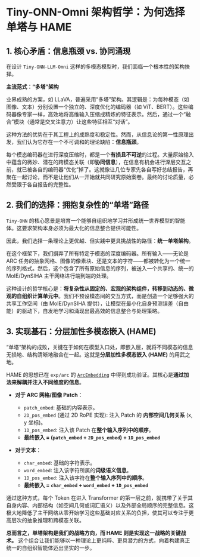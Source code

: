 # Tiny-ONN-Omni 架构哲学：为何选择单塔与 HAME

## 1. 核心矛盾：信息瓶颈 vs. 协同涌现

在设计 `Tiny-ONN-LLM-Omni` 这样的多模态模型时，我们面临一个根本性的架构抉择。

**主流范式：“多塔”架构**

业界成熟的方案，如 LLaVA，普遍采用“多塔”架构。其逻辑是：为每种模态（如图像、文本）分别设置一个独立的、深度优化的编码器（如 ViT、BERT）。这些编码器像专家一样，高效地将高维输入压缩成精炼的特征表示。然后，通过一个“融合”模块（通常是交叉注意力）让这些特征相互“对话”。

这种方法的优势在于其工程上的成熟度和稳定性。然而，从信息论的第一性原理出发，我们认为它存在一个不可调和的理论缺陷：**信息瓶颈**。

每个模态编码器在进行深度压缩时，都是一个**有损且不可逆**的过程。大量原始输入中蕴含的微妙、潜在的跨模态关联（即**协同信息**），在信息有机会进行深层交互之前，就已被各自的编码器“优化”掉了。这就像让几位专家先各自写好总结报告，再聚在一起讨论，而不是让他们从一开始就共同研究原始案卷。最终的讨论质量，必然受限于各自报告的完整性。

## 2. 我们的选择：拥抱复杂性的“单塔”路径

`Tiny-ONN` 的核心愿景是培育一个能够自组织地学习并形成统一世界模型的智能体。这要求架构本身必须为最大化的信息整合提供可能性。

因此，我们选择一条理论上更优越、但实践中更具挑战性的路径：**统一单塔架构**。

在这个框架下，我们摒弃了所有特定于模态的深度编码器。所有输入——无论是 ARC 任务的抽象网格、图像的像素块、还是文本的字符——都被转化为一个统一的序列格式。然后，这个包含了所有原始信息的序列，被送入一个共享的、统一的 MoIE/DynSIHA 主干网络进行端到端的处理。

这种设计的哲学核心是：**将复杂性从固定的、宏观的架构组件，转移到动态的、微观的自组织计算单元中**。我们不预设模态间的交互方式，而是创造一个足够强大的共享工作空间（由 MoIE/DynSIHA 提供），让模型在最小化自身预测误差（自由能）的驱动下，自发地学习和涌现出最高效的信息整合与处理策略。

## 3. 实现基石：分层加性多模态嵌入 (HAME)

“单塔”架构的成败，关键在于如何在模型入口处，即嵌入层，就将不同模态的信息无损地、结构清晰地融合在一起。这就是**分层加性多模态嵌入 (HAME)** 的用武之地。

HAME 的思想已在 `exp/arc` 的 [`ArcEmbedding`](exp/arc/model.py:258) 中得到成功验证。其核心是**通过加法来解耦并注入不同维度的信息**。

- **对于 ARC 网格/图像 Patch**：

  - `patch_embed`: 基础的内容表示。
  - `2D_pos_embed` (通过 2D RoPE 实现): 注入 Patch 的 **内部空间几何关系** (x, y 坐标)。
  - `1D_pos_embed`: 注入该 Patch 在**整个输入序列中的顺序**。
  - **最终嵌入 = (`patch_embed` + `2D_pos_embed`) + `1D_pos_embed`**

- **对于文本**：
  - `char_embed`: 基础的字符表示。
  - `word_embed`: 注入该字符所属的**词级语义信息**。
  - `1D_pos_embed`: 注入该字符在**整个输入序列中的顺序**。
  - **最终嵌入 = `char_embed` + `word_embed` + `1D_pos_embed`**

通过这种方式，每个 Token 在进入 Transformer 的第一层之前，就携带了关于其自身内容、内部结构（如空间几何或词汇语义）以及外部全局顺序的完整信息。这极大地降低了主干网络从零开始学习这些基础对应关系的负担，使其可以专注于更高层次的抽象推理和跨模态关联。

**总而言之，单塔架构是我们的战略方向，而 HAME 则是实现这一战略的关键战术。** 这个组合让我们能够以一种理论上更纯粹、更具潜力的方式，向着构建真正统一的自组织智能体迈出坚实的一步。
